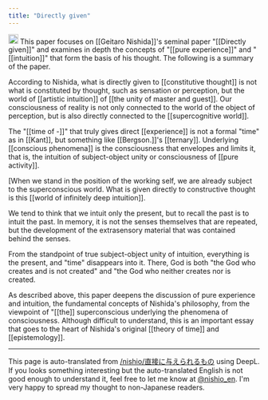 ```yaml
---
title: "Directly given"
---
```


<img src='https://scrapbox.io/api/pages/nishio-en/claude/icon' alt='claude.icon' height="19.5"/>
This paper focuses on [[Geitaro Nishida]]'s seminal paper "[[Directly given]]" and examines in depth the concepts of "[[pure experience]]" and "[[intuition]]" that form the basis of his thought. The following is a summary of the paper.

According to Nishida, what is directly given to [[constitutive thought]] is not what is constituted by thought, such as sensation or perception, but the world of [[artistic intuition]] of [[the unity of master and guest]]. Our consciousness of reality is not only connected to the world of the object of perception, but is also directly connected to the [[supercognitive world]].

The "[[time of -]]" that truly gives direct [[experience]] is not a formal "time" as in [[Kant]], but something like [[Bergson.]]'s [[ternary]]. Underlying [[conscious phenomena]] is the consciousness that envelopes and limits it, that is, the intuition of subject-object unity or consciousness of [[pure activity]].

[When we stand in the position of the working self, we are already subject to the superconscious world. What is given directly to constructive thought is this [[world of infinitely deep intuition]].

We tend to think that we intuit only the present, but to recall the past is to intuit the past. In memory, it is not the senses themselves that are repeated, but the development of the extrasensory material that was contained behind the senses.

From the standpoint of true subject-object unity of intuition, everything is the present, and "time" disappears into it. There, God is both "the God who creates and is not created" and "the God who neither creates nor is created.

As described above, this paper deepens the discussion of pure experience and intuition, the fundamental concepts of Nishida's philosophy, from the viewpoint of "[[the]] superconscious underlying the phenomena of consciousness. Although difficult to understand, this is an important essay that goes to the heart of Nishida's original [[theory of time]] and [[epistemology]].

---
This page is auto-translated from [/nishio/直接に与えられるもの](https://scrapbox.io/nishio/直接に与えられるもの) using DeepL. If you looks something interesting but the auto-translated English is not good enough to understand it, feel free to let me know at [@nishio_en](https://twitter.com/nishio_en). I'm very happy to spread my thought to non-Japanese readers.